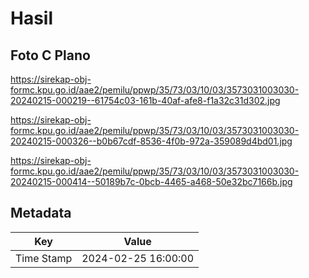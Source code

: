 # Hasil

## Foto C Plano

https://sirekap-obj-formc.kpu.go.id/aae2/pemilu/ppwp/35/73/03/10/03/3573031003030-20240215-000219--61754c03-161b-40af-afe8-f1a32c31d302.jpg

https://sirekap-obj-formc.kpu.go.id/aae2/pemilu/ppwp/35/73/03/10/03/3573031003030-20240215-000326--b0b67cdf-8536-4f0b-972a-359089d4bd01.jpg

https://sirekap-obj-formc.kpu.go.id/aae2/pemilu/ppwp/35/73/03/10/03/3573031003030-20240215-000414--50189b7c-0bcb-4465-a468-50e32bc7166b.jpg


## Metadata

| Key        | Value               |
| ---------- | ------------------- |
| Time Stamp | 2024-02-25 16:00:00 |



